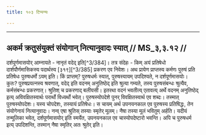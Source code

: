 ```yaml
---
title: १०३ टिप्पन्यः

---
```


[^3/374]: Tait.S. 1.6.8.6

[^3/375]: E2,4: devatyaḥ

[^3/376]: Tait.S. 2.6.3.4

[^3/377]: Tait.S. 1.6.8.4

[^3/378]: E2: 4,320; E4: 4,452; E6: 1,216

[^3/379]: Tait.S. 6.1.1.4

[^3/380]: E2,4: prakaraṇe

[^3/381]: E2,4: evam āyutaṃ

[^3/382]: Tait.S. 6.1.1.5

[^3/383]: Tait.S. 2.6.3.4

____________________________________________


## अकर्म क्रतुसंयुक्तं संयोगान् नित्यानुवादः स्यात् // MS_३,३.१२ //

दर्शपूर्णमासयोर् आम्नायते - नानृतं वदेद् इति[^3/384]। तत्र संदेहः - किम् अयं प्रतिषेधो दार्शपौर्णमासिकस्य पदार्थस्य [३१९][^3/385] प्रकरण एव निवेशः। अथ प्रायेण प्राप्तस्य कर्मणः पुरुषं प्रति प्रतिषेधः पुरुषधर्मो ऽयम् इति। किं प्राप्तम्? पुरुषधर्मः स्यात्, पुरुषस्यायम् उपदिश्यते, न दर्शपूर्णमासयोः। कुतः? पुरुषप्रयत्नस्य श्रवणात्, वदेद् इति वदनम् अनुतिष्ठेद् इति श्रुत्या गम्यते, तस्य पुरुषसंबन्धः श्रुत्यैव, कर्मसंबन्धः प्रकरणात्। श्रुतिश् च प्रकरणाद् बलीयसी। इतरथा वदनं भवतीत्य् एतावत्य् अर्थे वदनम् अनुतिष्ठेद् इत्य् अविवक्षितस्वार्थः परार्थो विध्यर्थो भवेत्। पुरुषस्योपदेशे पुनर् विवक्षितस्वार्थ एव शब्दः। तस्मात् पुरुषस्योपदेशः। यस्य चोपदेशः, तस्यायं प्रतिषेधः। स चायम् अर्थ उपनयनकाल एव पुरुषस्य प्रतिषिद्धः, तेन संयोगेनायं नित्यानुवादः।
नन्व् एषा श्रुतिस् तस्याः स्मृतेर् मूलम्। नैषा तस्या मूलं भवितुम् अर्हति। यदीयं तन्मूलिका भवेत्, दर्शपूर्णमासयोर् इति स्मर्येत, उपनयनकाल एव चास्योपदेष्टारो भवन्ति। अपि च पुरुषधर्म इत्य् उपदिशन्ति, तस्मान् नैषा स्मृतिर् अतः श्रुतेर् इति।
